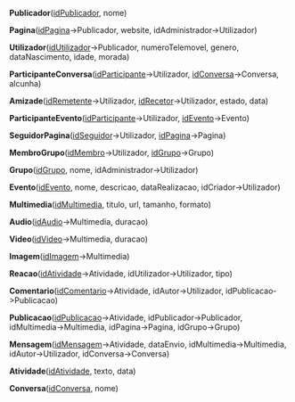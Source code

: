 **Publicador**(<u>idPublicador</u>, nome)  

**Pagina**(<u>idPagina</u>->Publicador, website, idAdministrador->Utilizador)  

**Utilizador**(<u>idUtilizador</u>->Publicador, numeroTelemovel, genero, dataNascimento, idade, morada)  

**ParticipanteConversa**(<u>idParticipante</u>->Utilizador, <u>idConversa</u>->Conversa, alcunha)

**Amizade**(<u>idRemetente</u>->Utilizador, <u>idRecetor</u>->Utilizador, estado, data)

**ParticipanteEvento**(<u>idParticipante</u>->Utilizador, <u>idEvento</u>->Evento)

**SeguidorPagina**(<u>idSeguidor</u>->Utilizador, <u>idPagina</u>->Pagina)

**MembroGrupo**(<u>idMembro</u>->Utilizador, <u>idGrupo</u>->Grupo)

**Grupo**(<u>idGrupo</u>, nome, idAdministrador->Utilizador)  

**Evento**(<u>idEvento</u>, nome, descricao, dataRealizacao, idCriador->Utilizador)  

**Multimedia**(<u>idMultimedia</u>, titulo, url, tamanho, formato)  

**Audio**(<u>idAudio</u>->Multimedia, duracao)

**Video**(<u>idVideo</u>->Multimedia, duracao)

**Imagem**(<u>idImagem</u>->Multimedia)

**Reacao**(<u>idAtividade</u>->Atividade, idUtilizador->Utilizador, tipo)

**Comentario**(<u>idComentario</u>->Atividade, idAutor->Utilizador, idPublicacao->Publicacao)

**Publicacao**(<u>idPublicacao</u>->Atividade, idPublicador->Publicador, idMultimedia->Multimedia, idPagina->Pagina, idGrupo->Grupo) 

**Mensagem**(<u>idMensagem</u>->Atividade, dataEnvio, idMultimedia->Multimedia, idAutor->Utilizador, idConversa->Conversa)  

**Atividade**(<u>idAtividade</u>, texto, data)  

**Conversa**(<u>idConversa</u>, nome)  

